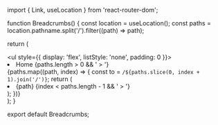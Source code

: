 import { Link, useLocation } from 'react-router-dom';

function Breadcrumbs() {
  const location = useLocation();
  const paths = location.pathname.split('/').filter((path) => path);

  return (
    <nav>
      <ul style={{ display: 'flex', listStyle: 'none', padding: 0 }}>
        <li>
          <Link to="/">Home</Link>
          {paths.length > 0 && ' > '}
        </li>
        {paths.map((path, index) => {
          const to = `/${paths.slice(0, index + 1).join('/')}`;
          return (
            <li key={to}>
              <Link to={to}>{path}</Link>
              {index < paths.length - 1 && ' > '}
            </li>
          );
        })}
      </ul>
    </nav>
  );
}

export default Breadcrumbs;

